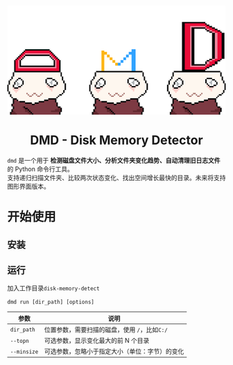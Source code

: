![dmd](./assets/dmd.png)



<h1 align="center">DMD - Disk Memory Detector</h1>



`dmd` 是一个用于 **检测磁盘文件大小、分析文件夹变化趋势、自动清理旧日志文件** 的 Python 命令行工具。  
支持递归扫描文件夹、比较两次状态变化、找出空间增长最快的目录。未来将支持图形界面版本。



# 开始使用



## 安装







## 运行

加入工作目录`disk-memory-detect`

```cmd
dmd run [dir_path] [options]
```



| 参数        | 说明                                           |
| ----------- | ---------------------------------------------- |
| `dir_path`  | 位置参数，需要扫描的磁盘，使用 `/`，比如`C:/`  |
| `--topn`    | 可选参数，显示变化最大的前 N 个目录            |
| `--minsize` | 可选参数，忽略小于指定大小（单位：字节）的变化 |





